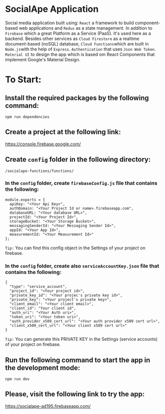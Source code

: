 # SocialApe Application

Social media application built using:
`React` a framework to build component-based web applications and `Redux` as a state management. In addition to `Firebase` which a great Platform as a Service (PaaS). It's used here as a backend. Besides other services as `Cloud Firestore` as a realtime document-based (noSQL) database, `Cloud Functions`which are built in `Node.js`with the help of `Express`. `Authentication` that uses `Json Web Token`. `Material UI` to design the app which is based om React Components that implement Google's Material Design.

# To Start:

## Install the required packages by the following command:

```
npm run dependencies
```

## Create a project at the following link:

https://console.firebase.google.com/

## Create `config` folder in the following directory:

```
/socialape-functions/functions/
```

### In the `config` folder, create `firebaseConfig.js` file that contains the following:

```
module.exports = {
  apiKey: "<Your Api Key>",
  authDomain: "<Your Project Id or name>.firebaseapp.com",
  databaseURL: "<Your database URL>",
  projectId: "<Your Project Id>",
  storageBucket: "<Your Storage Bucket>",
  messagingSenderId: "<Your Messaging Sender Id>",
  appId: "<Your App Id>",
  measurementId: "<Your Measurement Id>"
};
```

`Tip:` You can find this config object in the Settings of your project on firebase.

### In the `config` folder, create also `serviceAccountKey.json` file that contains the following:

```
{
  "type": "service_account",
  "project_id": "<Your project id>",
  "private_key_id": "<Your projec's private key id>",
  "private_key": "<Your project's private key>",
  "client_email": "<Your client email>",
  "client_id": "Your client id",
  "auth_uri": "<Your Auth uri>",
  "token_uri": "<Your token uri>",
  "auth_provider_x509_cert_url": "<Your auth provider x509 cert url>",
  "client_x509_cert_url": "<Your client x509 cert url>"
}
```

`Tip:` You can generate this PRIVATE KEY in the Settings (service accounts) of your project on firebase.

## Run the following command to start the app in the development mode:

```
npm run dev
```

## Please, visit the following link to try the app:

https://socialape-ad195.firebaseapp.com/
